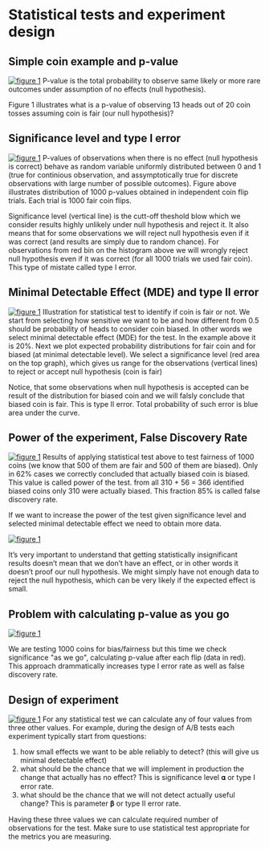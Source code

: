 # Statistical tests and experiment design

## Simple coin example and p-value
[![figure 1](https://github.com/tokedo/statdojo/blob/main/statistical_tests_and_experiment_design/figures/figure_1.png)](https://github.com/tokedo/statdojo/tree/main/statistical_tests_and_experiment_design)
P-value is the total probability to observe same likely or more rare outcomes under assumption of no effects (null hypothesis). 

Figure 1 illustrates what is a p-value of observing 13 heads out of 20 coin tosses assuming coin is fair (our null hypothesis)?

## Significance level and type I error
[![figure 1](https://github.com/tokedo/statdojo/blob/main/statistical_tests_and_experiment_design/figures/figure_2.png)](https://github.com/tokedo/statdojo/tree/main/statistical_tests_and_experiment_design)
P-values of observations when there is no effect (null hypothesis is correct) behave as random variable
uniformly distributed between 0 and 1 (true for continious observation, and assymptotically true for discrete observations with 
large number of possible outcomes). Figure above illustrates distribution of 1000 p-values obtained in independent coin flip trials. 
Each trial is 1000 fair coin flips. 

Significance level (vertical line) is the cutt-off theshold blow which we consider results highly unlikely under null 
hypothesis and reject it. It also means that for some observations we will reject null hypothesis even if 
it was correct (and results are simply due to random chance). For observations from red bin on the histogram
above we will wrongly reject null hypothesis even if it was correct (for all 1000 trials we used fair coin). 
This type of mistate called type I error.

## Minimal Detectable Effect (MDE) and type II error
[![figure 1](https://github.com/tokedo/statdojo/blob/main/statistical_tests_and_experiment_design/figures/figure_3.png)](https://github.com/tokedo/statdojo/tree/main/statistical_tests_and_experiment_design)
Illustration for statistical test to identify if coin is fair or not. We start from selecting 
how sensitive we want to be and how different from 0.5 should be probability of heads to consider
coin biased. In other words we select minimal detectable effect (MDE) for the test. In the example 
above it is 20%. Next we plot expected probability distributions for fair coin and for biased (at
minimal detectable level). We select a significance level (red area on the top graph), which gives
us range for the observations (vertical lines) to reject or accept null hypothesis (coin is fair)

Notice, that some observations when null hypothesis is accepted can be result of the distribution
for biased coin and we will falsly conclude that biased coin is fair. This is type II error. 
Total probability of such error is blue area under the curve. 

## Power of the experiment, False Discovery Rate
[![figure 1](https://github.com/tokedo/statdojo/blob/main/statistical_tests_and_experiment_design/figures/figure_4.png)](https://github.com/tokedo/statdojo/tree/main/statistical_tests_and_experiment_design)
Results of applying statistical test above to test fairness of 1000 coins (we know that 
500 of them are fair and 500 of them are biased). Only in 62% cases we correctly concluded
that actually biased coin is biased. This value is called power of the test. from all 310 + 56 = 366 
identified biased coins only 310 were actually biased. This fraction 85% is called false discovery rate.

If we want to increase the power of the test given significance level and selected minimal detectable
effect we need to obtain more data.


[![figure 1](https://github.com/tokedo/statdojo/blob/main/statistical_tests_and_experiment_design/figures/figure_5.png)](https://github.com/tokedo/statdojo/tree/main/statistical_tests_and_experiment_design)

It’s very important to understand that getting statistically insignificant results doesn’t
mean that we don’t have an effect, or in other words it doesn’t proof our null hypothesis.
We might simply have not enough data to reject the null hypothesis, which can be very likely
if the expected effect is small.

## Problem with calculating p-value as you go 
[![figure 1](https://github.com/tokedo/statdojo/blob/main/statistical_tests_and_experiment_design/figures/figure_6.png)](https://github.com/tokedo/statdojo/tree/main/statistical_tests_and_experiment_design)

We are testing 1000 coins for bias/fairness but this time we check significance "as we go", calculating p-value after each flip (data in red). 
This approach drammatically increases type I error rate as well as false discovery rate.

## Design of experiment
[![figure 1](https://github.com/tokedo/statdojo/blob/main/statistical_tests_and_experiment_design/figures/figure_7.png)](https://github.com/tokedo/statdojo/tree/main/statistical_tests_and_experiment_design)
For any statistical test we can calculate any of four values from three other values. For example, during
 the design of A/B tests each experiment typically start from questions:
1) how small effects we want to be able reliably to detect? (this will give us minimal detectable effect)  
2) what should be the chance that we will implement in production the change that actually has no effect? This is significance level 𝛂 or type I error rate.  
3) what should be the chance that we will not detect actually useful change? This is parameter 𝛃 or type II error rate.  

Having these three values we can calculate required number of observations for the test. 
Make sure to use statistical test appropriate for the metrics you are measuring.
 